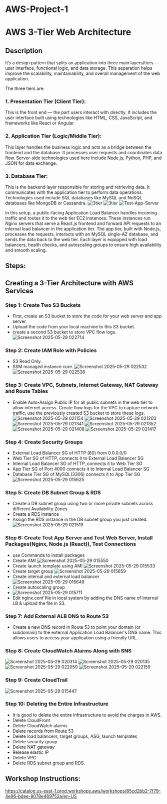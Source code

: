 # AWS-Project-1
# AWS 3-Tier Web Architecture

## Description
It’s a design pattern that splits an application into three main layers/tiers — user interface, functional logic, and data storage. This separation helps improve the scalability, maintainability, and overall management of the web application.

The three tiers are:

### 1. Presentation Tier (Client Tier):
This is the front end — the part users interact with directly. It includes the user interface built using technologies like HTML, CSS, JavaScript, and frameworks like React or Angular.

### 2. Application Tier (Logic/Middle Tier):
This layer handles the business logic and acts as a bridge between the frontend and the database. It processes user requests and coordinates data flow. Server-side technologies used here include Node.js, Python, PHP, and JSON for data exchange.

### 3. Database Tier:
This is the backend layer responsible for storing and retrieving data. It communicates with the application tier to perform data operations. Technologies used include SQL databases like MySQL and NoSQL databases like MongoDB or Cassandra.
![3tier](https://github.com/user-attachments/assets/f9bd2d10-98de-454b-888b-0f3a20285a46)
![3tier](https://github.com/user-attachments/assets/d5953e16-7d88-41a2-b7ec-888964960254)
![Test-App-Server](https://github.com/user-attachments/assets/5240ef35-f23a-4e4b-a404-6e4bdb9a84e0)

In this setup, a public-facing Application Load Balancer handles incoming traffic and routes it to the web tier EC2 instances. These instances run Nginx servers that serve a React.js frontend and forward API requests to an internal load balancer in the application tier. The app tier, built with Node.js, processes the requests, interacts with an MySQL single-AZ database, and sends the data back to the web tier. Each layer is equipped with load balancers, health checks, and autoscaling groups to ensure high availability and smooth scaling.

## Steps:

## Creating a 3-Tier Architecture with AWS Services

### Step 1: Create Two S3 Buckets
  - First, create an S3 bucket to store the code for your web server and app server.
  - Upload the code from your local machine to this S3 bucket.
  - create a second S3 bucket to store VPC flow logs.
![Screenshot 2025-05-29 022714](https://github.com/user-attachments/assets/1549b53d-7b00-4bb8-a52f-6a3438c044a5)

### Step 2: Create IAM Role with Policies
  - S3 Read Only.
  - SSM managed instance core.
    ![Screenshot 2025-05-29 022532](https://github.com/user-attachments/assets/06e2aa05-e923-4fb4-84da-7914ba4695a3)
![Screenshot 2025-05-29 022538](https://github.com/user-attachments/assets/c3e0e623-2e7e-4794-9e2c-23c3608cd6c3)

### Step 3: Create VPC, Subnets, Internet Gateway, NAT Gateway and Route Tables
  - Enable Auto-Assign Public IP for all public subnets in the web tier to allow internet access.
  Create flow logs for the VPC to capture network traffic, use the previously created S3 bucket to store these logs.
![Screenshot 2025-05-29 021154](https://github.com/user-attachments/assets/026c53a9-e0f6-4cb3-91c3-78f6e954d75b)
![Screenshot 2025-05-29 021203](https://github.com/user-attachments/assets/b21056d9-728a-48ce-b410-ab8ddef80157)
![Screenshot 2025-05-29 021341](https://github.com/user-attachments/assets/cd0769e2-83ae-4b5f-aa9e-45947b28fe46)
![Screenshot 2025-05-29 021352](https://github.com/user-attachments/assets/7a84bec2-3d28-4ac6-a831-626040390ce4)
![Screenshot 2025-05-29 021408](https://github.com/user-attachments/assets/2d010930-ceb1-48e2-9ece-8790ab78235f)
![Screenshot 2025-05-29 021417](https://github.com/user-attachments/assets/c66445dd-79b6-4490-9230-77120018adcc)

### Step 4: Create Security Groups
  - External Load Balancer SG of HTTP (80) from 0.0.0.0/0
  - Web Tier SG of HTTP, connects it to External Load Balancer SG
  - Internal Load Balancer SG of HTTP, connects it to Web Tier SG
  - App Tier SG of Port 4000 connects it to Internal Load Balancer SG
  - Database Tier SG of MySQL(3306) connects it to App Tier SG
![Screenshot 2025-05-29 015625](https://github.com/user-attachments/assets/50cbf5e7-81ec-4882-ae58-2448b6201e3a)

### Step 5: Create DB Subnet Group & RDS
  - Create a DB subnet group using two or more private subnets across different Availability Zones
  - Create a RDS instance
  - Assign the RDS instance in the DB subnet group you just created.
    ![Screenshot 2025-05-29 021519](https://github.com/user-attachments/assets/7efc8689-c1a9-4e9b-98c1-a52630c9b234)

### Step 6: Create Test App Server and Test Web Server, Install Packages(Nginx, Node.js (React)), Test Connections
  - use Commands to install packages
  - Create AMI
    ![Screenshot 2025-05-29 015550](https://github.com/user-attachments/assets/c86a385c-d49f-408f-87e7-8c469599098e)
  - Create launch template using AMI
    ![Screenshot 2025-05-29 015533](https://github.com/user-attachments/assets/12f83629-3fba-4511-841e-15d03dcc5dc2)
  - Create target group
    ![Screenshot 2025-05-29 015659](https://github.com/user-attachments/assets/de64ac2b-1521-4334-bea9-1d53b88e68c1)
  - Create internal and external load balancer
    ![Screenshot 2025-05-29 015649](https://github.com/user-attachments/assets/79475824-9628-4261-999f-d72c0d778207)
  - Create autoscaling group
  - ![Screenshot 2025-05-29 015711](https://github.com/user-attachments/assets/9b34706b-13ec-47f1-a7c5-6a8ba2728f4d)
  - Edit nginx.conf file in local system by adding the DNS name of Internal LB & upload the file in S3.

### Step 7: Add External ALB DNS to Route 53
  - Create a new DNS record in Route 53 to point your domain (or subdomain) to the external Application Load Balancer's DNS name. This allows users to access your application using a friendly URL.

### Step 8: Create CloudWatch Alarms Along with SNS
![Screenshot 2025-05-29 020314](https://github.com/user-attachments/assets/f2de3643-c82c-4034-994d-dd4fced46e0b)
![Screenshot 2025-05-29 020135](https://github.com/user-attachments/assets/e9960f5b-a9a8-4bf0-9c09-3c901c8fcb65)
![Screenshot 2025-05-29 022059](https://github.com/user-attachments/assets/78a88889-99d5-445d-870f-5420131e9395)
![Screenshot 2025-05-29 022159](https://github.com/user-attachments/assets/eb2c2f32-928c-4cbd-a6c9-2b103c49c58b)

### Step 9: Create CloudTrail
![Screenshot 2025-05-29 015447](https://github.com/user-attachments/assets/6e033dba-3949-41fa-b797-ed132b74e1bd)

### Step 10: Deleting the Entire Infrastructure
  - It is good to delete the entire infrastructure to avoid the charges in AWS.
  - Delete CloudFront
  - Delete CloudWatch alarms
  - Delete records from Route 53
  - Delete load balancers, target groups, ASG, launch templates
  - Delete security group
  - Delete NAT gateway
  - Release elastic IP
  - Delete VPC
  - Delete RDS subnet group and RDS.

## Workshop Instructions:
https://catalog.us-east-1.prod.workshops.aws/workshops/85cd2bb2-7f79-4e96-bdee-8078e469752a/en-US
